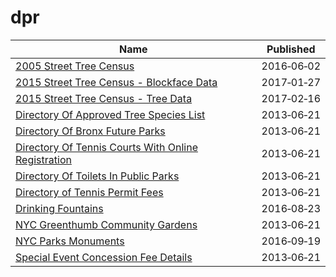 # dpr

Name | Published
---- | ---------
[2005 Street Tree Census](../datasets/29bw-z7pj.md) | 2016&#x2011;06&#x2011;02
[2015 Street Tree Census - Blockface Data](../datasets/ju3b-rwpy.md) | 2017&#x2011;01&#x2011;27
[2015 Street Tree Census - Tree Data](../datasets/uvpi-gqnh.md) | 2017&#x2011;02&#x2011;16
[Directory Of Approved Tree Species List](../datasets/99wq-x9cr.md) | 2013&#x2011;06&#x2011;21
[Directory Of Bronx Future Parks](../datasets/ssk8-4egt.md) | 2013&#x2011;06&#x2011;21
[Directory Of Tennis Courts With Online Registration](../datasets/j6ik-kjbs.md) | 2013&#x2011;06&#x2011;21
[Directory Of Toilets In Public Parks](../datasets/hjae-yuav.md) | 2013&#x2011;06&#x2011;21
[Directory of Tennis Permit Fees](../datasets/9n2n-hkug.md) | 2013&#x2011;06&#x2011;21
[Drinking Fountains](../datasets/ph76-k6qa.md) | 2016&#x2011;08&#x2011;23
[NYC Greenthumb Community Gardens](../datasets/ajxm-kzmj.md) | 2013&#x2011;06&#x2011;21
[NYC Parks Monuments](../datasets/6rrm-vxj9.md) | 2016&#x2011;09&#x2011;19
[Special Event Concession Fee Details](../datasets/7cqi-bt79.md) | 2013&#x2011;06&#x2011;21

